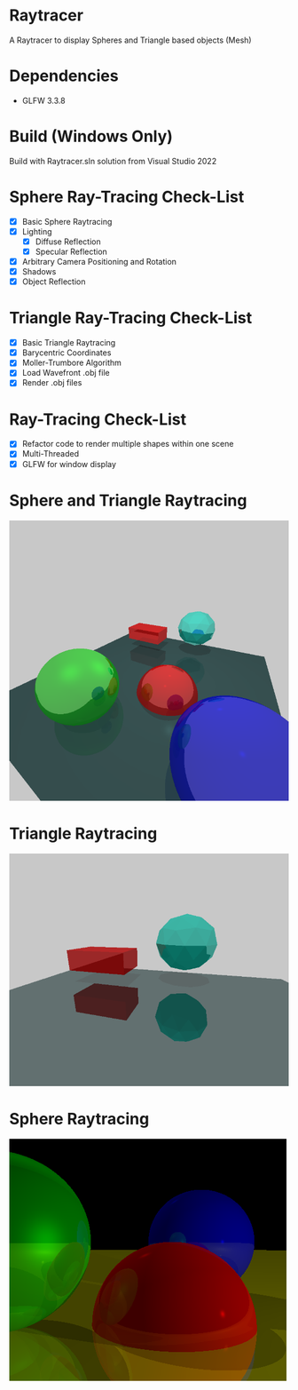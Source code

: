 # Raytracer
A Raytracer to display Spheres and Triangle based objects (Mesh)

# Dependencies
- GLFW 3.3.8

# Build (Windows Only)
Build with Raytracer.sln solution from Visual Studio 2022

# Sphere Ray-Tracing Check-List
- [x] Basic Sphere Raytracing
- [x] Lighting
    - [x] Diffuse Reflection
    - [x] Specular Reflection
- [x] Arbitrary Camera Positioning and Rotation
- [x] Shadows
- [x] Object Reflection

# Triangle Ray-Tracing Check-List
- [x] Basic Triangle Raytracing
- [x] Barycentric Coordinates
- [x] Moller-Trumbore Algorithm
- [x] Load Wavefront .obj file
- [x] Render .obj files

# Ray-Tracing Check-List
- [x] Refactor code to render multiple shapes within one scene
- [x] Multi-Threaded
- [x] GLFW for window display

# Sphere and Triangle Raytracing
![](Sphere_and_Triangle_Raytracing.png)

# Triangle Raytracing
![](Triangle_Raytracing.png)

# Sphere Raytracing
![](Sphere_Raytracing.png)
